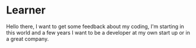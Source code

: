 # Learner
Hello there, I want to get some feedback about my coding, I'm starting in this world and a few years I want to be a developer at my own start up or in a great company. 
